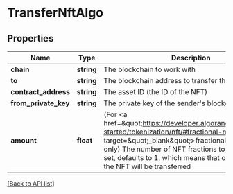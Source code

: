 # TransferNftAlgo

## Properties

Name | Type | Description | Notes
------------ | ------------- | ------------- | -------------
**chain** | **string** | The blockchain to work with |
**to** | **string** | The blockchain address to transfer the NFT to |
**contract_address** | **string** | The asset ID (the ID of the NFT) |
**from_private_key** | **string** | The private key of the sender&#39;s blockchain address |
**amount** | **float** | (For &lt;a href&#x3D;\&quot;https://developer.algorand.org/docs/get-started/tokenization/nft/#fractional-nfts\&quot; target&#x3D;\&quot;_blank\&quot;&gt;fractional NFTs&lt;/a&gt; only) The number of NFT fractions to transfer; if not set, defaults to 1, which means that one fraction of the NFT will be transferred | [optional] [default to 1]

[[Back to API list]](../../README.md#api-endpoints)
